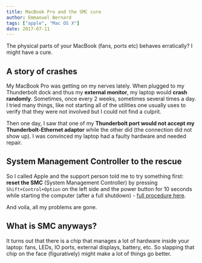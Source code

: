 ```yaml
---
title: MacBook Pro and the SMC cure
author: Emmanuel Bernard
tags: ["apple", "Mac OS X"]
date: 2017-07-11
---
```

The physical parts of your MacBook (fans, ports etc) behaves erratically? I might have a cure.

## A story of crashes

My MacBook Pro was getting on my nerves lately.
When plugged to my Thunderbolt dock and thus my **external monitor**, my laptop would **crash randomly**.
Sometimes, once every 2 weeks, sometimes several times a day.
I tried many things, like not starting all of the utilities one usually uses to verify that they were not involved but I could not find a culprit.

Then one day, I saw that one of my **Thunderbolt port would not accept my Thunderbolt-Ethernet adaptor** while the other did (the connection did not show up).
I was convinced my laptop had a faulty hardware and needed repair.

## System Management Controller to the rescue

So I called Apple and the support person told me to try something first:
**reset the SMC** (System Management Controller) by pressing `Shift+Control+Option` on the left side and the power button for 10 seconds while starting the computer (after a full shutdown) -
[full procedure here](https://support.apple.com/en-us/HT201295).

And voila, all my problems are gone.

## What is SMC anyways?

It turns out that there is a chip that manages a lot of hardware inside your laptop: fans, LEDs, IO ports, external displays, battery, etc.
So slapping that chip on the face (figuratively) might make a lot of things go better.
